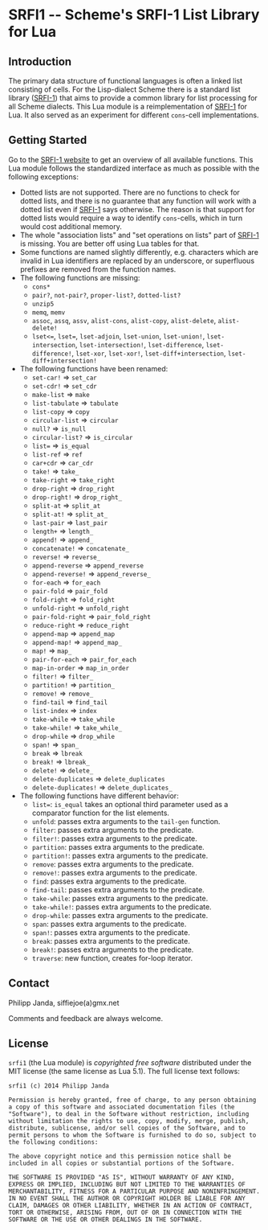 #            SRFI1 -- Scheme's SRFI-1 List Library for Lua           #

##                           Introduction                           ##

The primary data structure of functional languages is often a linked
list consisting of cells. For the Lisp-dialect Scheme there is a
standard list library ([SRFI-1][1]) that aims to provide a common
library for list processing for all Scheme dialects. This Lua module
is a reimplementation of [SRFI-1][1] for Lua. It also served as an
experiment for different `cons`-cell implementations.

  [1]:  http://srfi.schemers.org/srfi-1/srfi-1.html

##                          Getting Started                         ##

Go to the [SRFI-1 website][1] to get an overview of all available
functions. This Lua module follows the standardized interface as much
as possible with the following exceptions:

*   Dotted lists are not supported. There are no functions to check
    for dotted lists, and there is no guarantee that any function will
    work with a dotted list even if [SRFI-1][1] says otherwise. The
    reason is that support for dotted lists would require a way to
    identify `cons`-cells, which in turn would cost additional memory.
*   The whole "association lists" and "set operations on lists"
    part of [SRFI-1][1] is missing. You are better off using Lua
    tables for that.
*   Some functions are named slightly differently, e.g. characters
    which are invalid in Lua identifiers are replaced by an
    underscore, or superfluous prefixes are removed from the function
    names.
*   The following functions are missing:
    *   `cons*`
    *   `pair?`, `not-pair?`, `proper-list?`, `dotted-list?` 
    *   `unzip5`
    *   `memq`, `memv`
    *   `assoc`, `assq`, `assv`, `alist-cons`, `alist-copy`,
        `alist-delete`, `alist-delete!`
    *   `lset<=`, `lset=`, `lset-adjoin`, `lset-union`, `lset-union!`,
        `lset-intersection`, `lset-intersection!`, `lset-difference`,
        `lset-difference!`, `lset-xor`, `lset-xor!`,
        `lset-diff+intersection`, `lset-diff+intersection!`
*   The following functions have been renamed:
    *   `set-car!` => `set_car`
    *   `set-cdr!` => `set_cdr`
    *   `make-list` => `make`
    *   `list-tabulate` => `tabulate`
    *   `list-copy` => `copy`
    *   `circular-list` => `circular`
    *   `null?` => `is_null`
    *   `circular-list?` => `is_circular`
    *   `list=` => `is_equal`
    *   `list-ref` => `ref`
    *   `car+cdr` => `car_cdr`
    *   `take!` => `take_`
    *   `take-right` => `take_right`
    *   `drop-right` => `drop_right`
    *   `drop-right!` => `drop_right_`
    *   `split-at` => `split_at`
    *   `split-at!` => `split_at_`
    *   `last-pair` => `last_pair`
    *   `length+` => `length_`
    *   `append!` => `append_`
    *   `concatenate!` => `concatenate_`
    *   `reverse!` => `reverse_`
    *   `append-reverse` => `append_reverse`
    *   `append-reverse!` => `append_reverse_`
    *   `for-each` => `for_each`
    *   `pair-fold` => `pair_fold`
    *   `fold-right` => `fold_right`
    *   `unfold-right` => `unfold_right`
    *   `pair-fold-right` => `pair_fold_right`
    *   `reduce-right` => `reduce_right`
    *   `append-map` => `append_map`
    *   `append-map!` => `append_map_`
    *   `map!` => `map_`
    *   `pair-for-each` => `pair_for_each`
    *   `map-in-order` => `map_in_order`
    *   `filter!` => `filter_`
    *   `partition!` => `partition_`
    *   `remove!` => `remove_`
    *   `find-tail` => `find_tail`
    *   `list-index` => `index`
    *   `take-while` => `take_while`
    *   `take-while!` => `take_while_`
    *   `drop-while` => `drop_while`
    *   `span!` => `span_`
    *   `break` => `lbreak`
    *   `break!` => `lbreak_`
    *   `delete!` => `delete_`
    *   `delete-duplicates` => `delete_duplicates`
    *   `delete-duplicates!` => `delete_duplicates_`
*   The following functions have different behavior:
    *   `list=`: `is_equal` takes an optional third parameter used as
        a comparator function for the list elements.
    *   `unfold`: passes extra arguments to the `tail-gen` function.
    *   `filter`: passes extra arguments to the predicate.
    *   `filter!`: passes extra arguments to the predicate.
    *   `partition`: passes extra arguments to the predicate.
    *   `partition!`: passes extra arguments to the predicate.
    *   `remove`: passes extra arguments to the predicate.
    *   `remove!`: passes extra arguments to the predicate.
    *   `find`: passes extra arguments to the predicate.
    *   `find-tail`: passes extra arguments to the predicate.
    *   `take-while`: passes extra arguments to the predicate.
    *   `take-while!`: passes extra arguments to the predicate.
    *   `drop-while`: passes extra arguments to the predicate.
    *   `span`: passes extra arguments to the predicate.
    *   `span!`: passes extra arguments to the predicate.
    *   `break`: passes extra arguments to the predicate.
    *   `break!`: passes extra arguments to the predicate.
    *   `traverse`: new function, creates for-loop iterator.


##                              Contact                             ##

Philipp Janda, siffiejoe(a)gmx.net

Comments and feedback are always welcome.


##                              License                             ##

`srfi1` (the Lua module) is *copyrighted free software* distributed
under the MIT license (the same license as Lua 5.1). The full license
text follows:

    srfi1 (c) 2014 Philipp Janda

    Permission is hereby granted, free of charge, to any person obtaining
    a copy of this software and associated documentation files (the
    "Software"), to deal in the Software without restriction, including
    without limitation the rights to use, copy, modify, merge, publish,
    distribute, sublicense, and/or sell copies of the Software, and to
    permit persons to whom the Software is furnished to do so, subject to
    the following conditions:

    The above copyright notice and this permission notice shall be
    included in all copies or substantial portions of the Software.

    THE SOFTWARE IS PROVIDED "AS IS", WITHOUT WARRANTY OF ANY KIND,
    EXPRESS OR IMPLIED, INCLUDING BUT NOT LIMITED TO THE WARRANTIES OF
    MERCHANTABILITY, FITNESS FOR A PARTICULAR PURPOSE AND NONINFRINGEMENT.
    IN NO EVENT SHALL THE AUTHOR OR COPYRIGHT HOLDER BE LIABLE FOR ANY
    CLAIM, DAMAGES OR OTHER LIABILITY, WHETHER IN AN ACTION OF CONTRACT,
    TORT OR OTHERWISE, ARISING FROM, OUT OF OR IN CONNECTION WITH THE
    SOFTWARE OR THE USE OR OTHER DEALINGS IN THE SOFTWARE.

